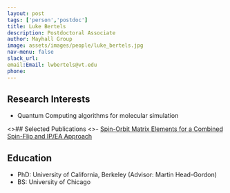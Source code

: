 ```yaml
---
layout: post 
tags: ['person','postdoc']
title: Luke Bertels 
description: Postdoctoral Associate
author: Mayhall Group 
image: assets/images/people/luke_bertels.jpg
nav-menu: false 
slack_url: 
email:Email: lwbertels@vt.edu 
phone: 
---
```


## Research Interests
- Quantum Computing algorithms for molecular simulation

<>## Selected Publications
<>- [Spin-Orbit Matrix Elements for a Combined Spin-Flip and IP/EA Approach](https://doi.org/10.26434/chemrxiv.11743788.v1)
## Education
- PhD: University of California, Berkeley (Advisor: Martin Head-Gordon)
- BS: University of Chicago 
